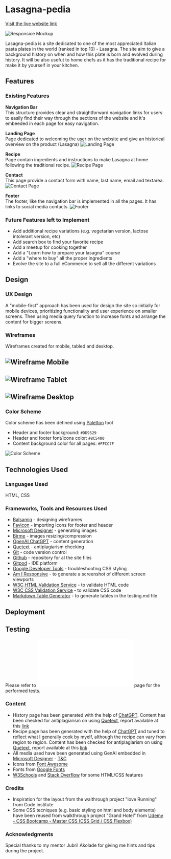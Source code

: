 # Lasagna-pedia

[Visit the live website link](https://claudiosarto.github.io/lasagna-pedia/index.html)

![Responsice Mockup](docs/lasagna-pedia-responsive-mockup.png) 

Lasagna-pedia is a site dedicated to one of the most appreciated Italian pasta plates in the world (ranked in top 10) - Lasagna.
The site aim to give a background history on when and how this plate is born and evolved during history. 
It will be also usefut to home chefs as it has the traditional recipe for make it by yourself in your kitchen.

## Features

### Existing Features

 __Navigation Bar__  
    This structure provides clear and straightforward navigation links for users to easily find their way through the sections of the website and it's embeeded in each page for easy navigation.

 __Landing Page__  
    Page dedicated to welcoming the user on the website and give an historical overview on the product (Lasagna)
    ![Landing Page](docs/lasagna-pedia-home.png)

 __Recipe__  
    Page contain ingredients and instructions to make Lasagna at home following the traditional recipe. 
    ![Recipe Page](docs/lasagna-pedia-recipe.png)

 __Contact__  
    This page provide a contact form with name, last name, email and textarea.
    ![Contact Page](docs/lasagna-pedia-contact.png)

 __Footer__  
    The footer, like the navigation bar is implemented in all the pages. It has links to social media contacts.
    ![Footer](docs/lasagna-pedia-footer.png)

### Future Features left to Implement

- Add additional recipe variations (e.g. vegetarian version, lactose intolerant version, etc)
- Add search box to find your favorite recipe
- Add a meetup for cooking together
- Add a "Learn how to prepare your lasagna" course
- Add a "where to buy" all the proper ingredients
- Evolve the site to a full eCommerce to sell all the different variations

## Design  

### UX Design  
A "mobile-first" approach has been used for design the site so initially for mobile devices, prioritizing functionality and user experience on smaller screens. Then using media query function to increase fonts and arrange the content for bigger screens. 

### Wireframes
Wireframes created for mobile, tabled and desktop.

![Wireframe Mobile](docs/lasagna-pedia-wireframe-mobile.png) 
-
![Wireframe Tablet](docs/lasagna-pedia-wireframe-tablet.png)
-
![Wireframe Desktop](docs/lasagna-pedia-wireframe-desktop.png)
-

### Color Scheme

Color scheme has been defined using [Paletton](https://paletton.com/) tool

- Header and footer background: `#DD9529`
- Header and footer font/icons color: `#8C5400`
- Content background color for all pages: `#FFCC7F` 

![Color Scheme](docs/lasagna-pedia-color-scheme.png)

## Technologies Used

### Languages Used
HTML, CSS

### Frameworks, Tools and Resources Used
- [Balsamiq](https://balsamiq.com/) - designing wireframes
- [Favicon](https://favicon.io/) - importing icons for footer and header
- [Microsoft Designer](https://designer.microsoft.com/) - generating images
- [Birme](https://www.birme.net/) - images resizing/compression
- [OpenAI ChatGPT](https://chat.openai.com/) - content generation
- [Quetext](https://www.quetext.com/) - antiplagiarism checking
- [Git](https://git-scm.com/) - code version control
- [Github](https://github.com/) - repository for al the site files
- [Gitpod](https://gitpod.io/) - IDE platform
- [Google Developer Tools](https://developer.chrome.com/docs/) - troubleshooting CSS styling
- [Am I Responsive](https://ui.dev/amiresponsive) - to generate a screenshot of different screen viewports 
- [W3C HTML Validation Service](https://validator.w3.org/) - to validate HTML code
- [W3C CSS Validation Service](https://jigsaw.w3.org/css-validator/) - to validate CSS code
- [Markdown Table Generator](https://www.tablesgenerator.com/markdown_tables) - to generate tables in the testing.md file

## Deployment

## Testing  
Please refer to ![Lasagna-pedia Testing](TESTING.md) page for the performed tests.

### Content  

- History page has been generated with the help of [ChatGPT](https://chat.openai.com/). Content has been checked for antiplagiarism on using [Quetext](https://www.quetext.com/), report available at this [link](https://www.quetext.com/results/335349786683fe3a0f42) 
- Recipe page has been generated with the help of [ChatGPT](https://chat.openai.com/) and tuned to reflect what I generally cook by myelf, although the recipe can vary from region to region. Content has been checked for antiplagiarism on using [Quetext](https://www.quetext.com/), report available at this [link](https://www.quetext.com/results/412b3c17cbec008cda94)
- All media used have been generated using GenAI embedded in [Microsoft Designer](https://designer.microsoft.com/) - [T&C](https://designer.microsoft.com/termsOfUse.pdf)
- Icons from [Font Awesome](https://fontawesome.com/)
- Fonts from [Google Fonts](https://fonts.google.com/)
- [W3Schools](https://www.w3schools.com/) and [Stack Overflow](https://stackoverflow.com/) for some HTML/CSS features

### Credits

- Inspiration for the layout from the walthrough project "love Running" from Code institute
- Some CSS tecniques (e.g. basic styling on html and body elements) have been reused from walkthrough project "Grand Hotel" from [Udemy - CSS Bootcamp - Master CSS (CSS Grid / CSS Flexbox)](https://www.udemy.com/course/css-bootcamp-master-in-css-including-css-grid-flexbox/) 

### Acknowledgments

Special thanks to my mentor Jubril Akolade for giving me hints and tips during the project.